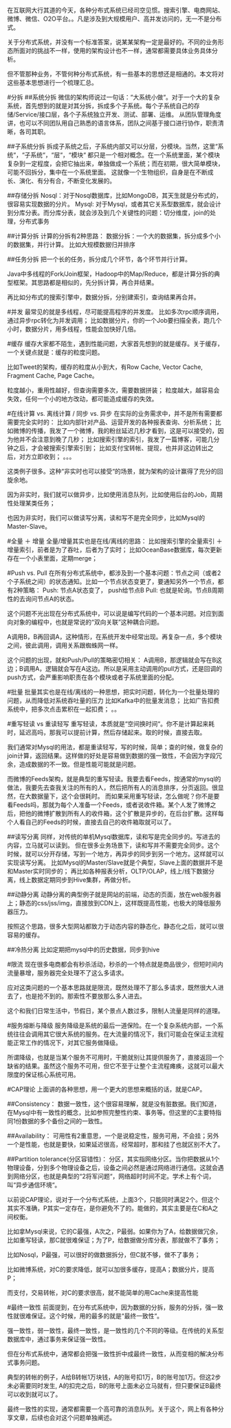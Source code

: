在互联网大行其道的今天，各种分布式系统已经司空见惯。搜索引擎、电商网站、微博、微信、O2O平台。。凡是涉及到大规模用户、高并发访问的，无一不是分布式。

关于分布式系统，并没有一个标准答案，说某某架构一定是最好的。不同的业务形态所面对的挑战不一样，使用的架构设计也不一样，通常都需要具体业务具体分析。

但不管那种业务，不管何种分布式系统，有一些基本的思想还是相通的。本文将对这些基本思想进行一个梳理汇总。

#分拆
##系统分拆
微信的架构师说过一句话：“大系统小做“。对于一个大的复杂系统，首先想到的就是对其分拆，拆成多个子系统。每个子系统自己的存储/Service/接口层，各个子系统独立开发、测试、部署、运维。 
从团队管理角度讲，也可以不同团队用自己熟悉的语言体系，团队之间基于接口进行协作，职责清晰，各司其职。

##子系统分拆
拆成子系统之后，子系统内部又可以分层，分模块。当然，这里“系统“，“子系统“，“层“，“模块“ 都只是一个相对概念。在一个系统里面，某个模块复杂到一定程度，会把它抽出来，单独做成一个系统；而在初期，很大简单模块，可能不回拆分，集中在一个系统里面。 
这就像一个生物组织，自身是在不断成长、演化、有分有合，不断变化发展的。

##存储分拆
Nosql：对于Nosql数据库，比如MongoDB，其天生就是分布式的，很容易实现数据的分片。 
Mysql: 对于Mysql，或者其它关系型数据库，就会设计到分库分表。而分库分表，就会涉及到几个关键性的问题：切分维度，join的处理，分布式事务

##计算分拆
计算的分拆有2种思路： 
数据分拆：一个大的数据集，拆分成多个小的数据集，并行计算。 
比如大规模数据归并排序

##任务分拆
把一个长的任务，拆分成几个环节，各个环节并行计算。

Java中多线程的Fork/Join框架，Hadoop中的Map/Reduce，都是计算分拆的典型框架。其思路都是相似的，先分拆计算，再合并结果。

再比如分布式的搜索引擎中，数据分拆，分别建索引，查询结果再合并。

#并发
最常见的就是多线程，尽可能提高程序的并发度。 
比如多次rpc顺序调用，通过异步rpc转化为并发调用； 
比如数据分片，你的一个Job要扫描全表，跑几个小时，数据分片，用多线程，性能会加快好几倍。

#缓存
缓存大家都不陌生，遇到性能问题，大家首先想到的就是缓存。关于缓存，一个关键点就是：缓存的粒度问题。

比如Tweet的架构，缓存的粒度从小到大，有Row Cache, Vector Cache, Fragment Cache, Page Cache。

粒度越小，重用性越好，但查询需要多次，需要数据拼装； 
粒度越大，越容易会失效，任何一个小的地方改动，都可能造成缓存的失效。

#在线计算 vs. 离线计算 / 同步 vs. 异步
在实际的业务需求中，并不是所有需要都需要完全实时的： 
比如内部针对产品、运营开发的各种报表查询、分析系统； 
比如微博的传播，我发了一个微博，我的粉丝延迟几秒才看到，这是可以接受的，因为他并不会注意到晚了几秒； 
比如搜索引擎的索引，我发了一篇博客，可能几分钟之后，才会被搜索引擎索引到； 
比如支付宝转帐、提现，也并非这边转出之后，对方立即收到； 
。。。

这类例子很多。这种“非实时也可以接受“的场景，就为架构的设计赢得了充分的回旋余地。

因为非实时，我们就可以做异步，比如使用消息队列，比如使用后台的Job，周期性处理某类任务；

也因为非实时，我们可以做读写分离，读和写不是完全同步，比如Mysql的Master-Slave。

#全量 ＋ 增量
全量/增量其实也是在线/离线的思路： 
比如搜索引擎的全量索引 ＋ 增量索引，前者是为了吞吐，后者为了实时； 
比如OceanBase数据库，每次更新存在一个小表里面，定期merge；

#Push vs. Pull
在所有分布式系统中，都涉及到一个基本问题：节点之间（或者2个子系统之间）的状态通知。比如一个节点状态变更了，要通知另外一个节点，都有2种策略： 
Push: 节点A状态变了， push给节点B 
Pull: 也就是轮询。节点B周期性的去询问节点A的状态。

这个问题不光出现在分布式系统中，可以说是编写代码的一个基本问题。对应到面向对象的编程中，也就是常说的“双向关联”这种耦合问题。

A调用B，B再回调A，这种情形，在系统开发中经常出现。再复杂一点，多个模块之间，彼此调用，调用关系跟蜘蛛网一样。

这个问题的出现，就和Push/Pull的策略密切相关： 
A调用B，那逻辑就会写在B这边；B调用A，逻辑就会写在A这边。所以是采用主动调用的pull方式，还是回调的push方式，会严重影响职责在各个模块或者子系统里面的分配。

#批量
批量其实也是在线/离线的一种思想，把实时问题，转化为一个批量处理的问题，从而降低对系统吞吐量的压力 
比如Kafka中的批量发消息； 
比如广告扣费系统中，把多次点击累积在一起扣费； 
。。

#重写轻读 vs 重读轻写
重写轻读，本质就是“空间换时间“。你不是计算起来耗时，延迟高吗，那我可以提前计算，然后存储起来。取的时候，直接去取。

我们通常对Mysql的用法，都是重读轻写，写的时候，简单；查的时候，做复杂的join计算，返回结果。这样做的好处是容易做到数据的强一致性，不会因为字段冗余，造成数据的不一致。但是性能可能就是问题。

而微博的Feeds架构，就是典型的重写轻读。我要去看Feeds，按通常的mysql的做法，我要先去查我关注的所有的人，然后把所有人的消息排序，分页返回。很显然，在大数据量下，这个会很耗时。 
而如果采用重写轻读，怎么做呢？你不是要看Feeds吗，那就为每个人准备一个Feeds，或者说收件箱。某个人发了微博之后，把他的微博扩散到所有人的收件箱，这个扩散是异步的，在后台扩散。这样每个人看自己的Feeds的时候，直接去自己的收件箱取就可以了。

##读写分离
同样，对传统的单机Mysql数据库，读和写是完全同步的。写进去的内容，立马就可以读到。 
但在很多业务场景下，读和写并不需要完全同步。这个时候，就可以分开存储，写到一个地方，再异步的同步到另一个地方。这样就可以实现读写分离。 
比如Mysql的Master/Slave就是个典型，Slave上面的数据并不是和Master实时同步的； 
再比如各种报表分析，OLTP/OLAP，线上/线下数据分离，线上数据定期同步到Hive集群，再做分析。

##动静分离
动静分离的典型例子就是网站的前端，动态的页面，放在web服务器上；静态的css/jss/img，直接放到CDN上，这样既提高性能，也极大的降低服务器压力。

按照这个思路，很多大型网站都致力于动态内容的静态化，静态化之后，就可以很容易的缓存。

##冷热分离
比如定期把mysql中的历史数据，同步到hive

#限流
现在很多电商都会有秒杀活动，秒杀的一个特点就是商品很少，但短时间内流量暴增，服务器完全处理不了这么多请求。

应对这类问题的一个基本思路就是限流，既然处理不了那么多请求，既然很大人进去了，也是抢不到的。那索性不要放那么多人进去。

这个和我们日常生活中，节假日，某个景点人数过多，限制人流量是同样的道理。

#服务熔断与降级
服务降级是系统的最后一道保险。在一个复杂系统内部，一个系统往往会调用其它很大系统的服务。在大流量的情况下，我们可能会在保证主流程能正常工作的情况下，对其它服务做降级。

所谓降级，也就是当某个服务不可用时，干脆就别让其提供服务了，直接返回一个缺省的结果。虽然这个服务不可用，但它不至于让整个主流程瘫痪，这就可以最大限度的保证核心系统可用。

#CAP理论
上面讲的各种思想，用一个更大的思想来概括的话，就是CAP。

##Consistency：
数据一致性，这个很容易理解，就是没有脏数据。我们知道，在Mysql中有一致性的概念，比如参照完整性约束、事务等。但这里的C主要特指同1份数据的多个备份之间的一致性。

##Availability：
可用性有2重意思，一个是说稳定性，服务可用，不会挂；另外一个是性能，也就是要快，如果延迟很高，经常超时，那和挂了也就区别不大了。

##Partition tolerance(分区容错性)：
分区，其实指网络分区。当你把数据从1个物理设备，分到多个物理设备之后，设备之间必然是通过网络进行通信。这就会遇到网络分区，也就是典型的“2将军问题“，网络超时时间不定。学术上有个词，叫“异步通信环境“。

以前说CAP理论，说对于一个分布式系统，上面3个，只能同时满足2个。但这个其实不准确，P其实一定存在，是你避免不了的。能做的，其实主要是在C和A之间权衡。

比如拿Mysql来说，它的C最强，A次之，P最弱。如果你为了A，给数据做冗余，比如重写轻读，那C就很难保证；为了P，给数据做分库分表，那就做不了事务；

比如Nosql，P最强，可以很好的做数据拆分，但C就不够，做不了事务；

比如微博系统，对C的要求降低，就可以加很多缓存，提高A；数据分片，提高P；

而支付，交易转帐，对C的要求很高，就不能简单的用Cache来提高性能

#最终一致性
前面提到，在分布式系统中，因为数据的分拆，服务的分拆，强一致性就很难保证。这个时候，用的最多的就是“最终一致性“。

强一致性，弱一致性，最终一致性，是一致性的几个不同的等级。在传统的关系型数据库中，通过事务来保证强一致性。

但在分布式系统中，通常都会把强一致性折中成最终一致性，从而变相的解决分布式事务问题。

典型的转帐的例子，A给B转帐1万块钱，A的账号扣1万，B的账号加1万。但这2步未必需要同时发生, A的扣完之后，B的账号上面未必立马就有，但只要保证B最终可以收到就可以了。

最终一致性的实现，通常都需要一个高可靠的消息队列。关于这个，网上有各种分享文章，后续也会对这个问题单独阐述。